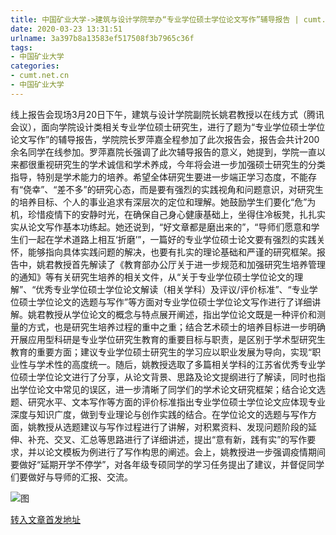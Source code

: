 ```yaml
---
title: 中国矿业大学->建筑与设计学院举办“专业学位硕士学位论文写作”辅导报告 | cumt.net.cn
date: 2020-03-23 13:31:51
urlname: 3a397b8a13583ef517508f3b7965c36f
tags: 
- 中国矿业大学
categories:
- cumt.net.cn
- 中国矿业大学
---
```

线上报告会现场3月20日下午，建筑与设计学院副院长姚君教授以在线方式（腾讯会议），面向学院设计类相关专业学位硕士研究生，进行了题为“专业学位硕士学位论文写作”的辅导报告，学院院长罗萍嘉全程参加了此次报告会，报告会共计200余名同学在线参加。罗萍嘉院长强调了此次辅导报告的意义，她提到，学院一直以来都很重视研究生的学术诚信和学术养成，今年将会进一步加强硕士研究生的分类指导，特别是学术能力的培养。希望全体研究生要进一步端正学习态度，不能存有“侥幸”、“差不多”的研究心态，而是要有强烈的实践视角和问题意识，对研究生的培养目标、个人的事业追求有深层次的定位和理解。她鼓励学生们要化“危”为机，珍惜疫情下的安静时光，在确保自己身心健康基础上，坐得住冷板凳，扎扎实实从论文写作基本功练起。她还说到，“好文章都是磨出来的”，“导师们愿意和学生们一起在学术道路上相互‘折磨’”，一篇好的专业学位硕士论文要有强烈的实践关怀，能够指向具体实践问题的解决，也要有扎实的理论基础和严谨的研究框架。报告中，姚君教授首先解读了《教育部办公厅关于进一步规范和加强研究生培养管理的通知》等有关研究生培养的相关文件，从“关于专业学位硕士学位论文的理解”、“优秀专业学位硕士学位论文解读（相关学科）及评议/评价标准”、“专业学位硕士学位论文的选题与写作”等方面对专业学位硕士学位论文写作进行了详细讲解。姚君教授从学位论文的概念与特点展开阐述，指出学位论文既是一种评价和测量的方式，也是研究生培养过程的重中之重；结合艺术硕士的培养目标进一步明确开展应用型科研是专业学位研究生教育的重要目标与职责，是区别于学术型研究生教育的重要方面；建议专业学位硕士研究生的学习应以职业发展为导向，实现“职业性与学术性的高度统一。随后，姚教授选取了多篇相关学科的江苏省优秀专业学位硕士学位论文进行了分享，从论文背景、思路及论文提纲进行了解读，同时也指出学位论文中常见的误区，进一步清晰了同学们的学术论文研究框架；结合论文选题、研究水平、文本写作等方面的评价标准指出专业学位硕士学位论文应体现专业深度与知识广度，做到专业理论与创作实践的结合。在学位论文的选题与写作方面，姚教授从选题建议与写作过程进行了讲解，对积累资料、发现问题阶段的延伸、补充、交叉、汇总等思路进行了详细讲述，提出“意有新，践有实”的写作要求，并以论文模板为例进行了写作构思的阐述。会上，姚教授进一步强调疫情期间要做好“延期开学不停学”，对各年级专硕同学的学习任务提出了建议，并督促同学们要做好与导师的汇报、交流。

![图](http://192.168.105.2/_upload/article/images/02/e5/3bc6b974418c82b73f78d4baad10/765f99f3-dfee-4c9d-90db-8e76cd649820.jpg)

[转入文章首发地址](http://xwzx.cumt.edu.cn/8f/f7/c523a561143/page.htm)